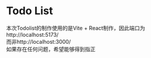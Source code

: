 # Todo List

本次Todolist的制作使用的是Vite + React制作，因此端口为http://localhost:5173/  
而非http://localhost:3000/  
如果存在任何问题，希望能够得到指正